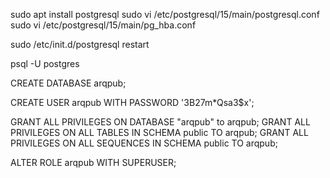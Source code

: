 
sudo apt install postgresql
sudo vi /etc/postgresql/15/main/postgresql.conf
sudo vi /etc/postgresql/15/main/pg_hba.conf

sudo /etc/init.d/postgresql restart

psql -U postgres


CREATE DATABASE arqpub;

CREATE USER arqpub WITH PASSWORD '3B27m*Qsa3$x';

GRANT ALL PRIVILEGES ON DATABASE "arqpub" to arqpub;
GRANT ALL PRIVILEGES ON ALL TABLES IN SCHEMA public TO arqpub;
GRANT ALL PRIVILEGES ON ALL SEQUENCES IN SCHEMA public TO arqpub;

ALTER ROLE arqpub WITH SUPERUSER;
